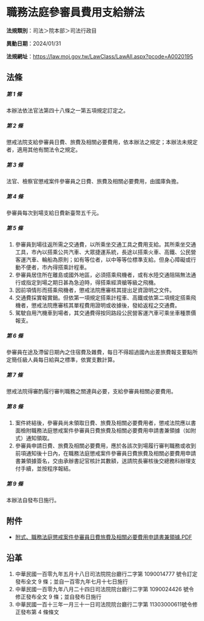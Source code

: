# 職務法庭參審員費用支給辦法

**法規類別**：司法＞院本部＞司法行政目

**異動日期**：2024/01/31  

**法規網址**：https://law.moj.gov.tw/LawClass/LawAll.aspx?pcode=A0020195





## 法條
##### 第 1 條
本辦法依法官法第四十八條之一第五項規定訂定之。

##### 第 2 條
懲戒法院支給參審員日費、旅費及相關必要費用，依本辦法之規定；本辦法未規定者，適用其他有關法令之規定。

##### 第 3 條
法官、檢察官懲戒案件參審員之日費、旅費及相關必要費用，由國庫負擔。

##### 第 4 條
參審員每次到場支給日費新臺幣五千元。

##### 第 5 條
1. 參審員到場往返所需之交通費，以所乘坐交通工具之費用支給。其所乘坐交通工具，市內以搭乘公共汽車、大眾捷運系統，長途以搭乘火車、高鐵、公民營客運汽車、輪船為原則；如有等位者，以中等等位標準支給。但身心障礙或行動不便者，市內得搭乘計程車。
1. 參審員居住所在離島或國外地區，必須搭乘飛機者，或有水陸交通阻隔無法通行或指定到場之期日甚為急迫時，得搭乘經濟艙等級之飛機。
1. 因前項情形而搭乘飛機者，懲戒法院應審核其提出足資證明之文件。
1. 交通費採實報實銷。但依第一項規定搭乘計程車、高鐵或依第二項規定搭乘飛機者，懲戒法院應審核其單程費用證明或收據後，發給返程之交通費。
1. 駕駛自用汽機車到場者，其交通費得按同路段公民營客運汽車可乘坐車種票價報支。

##### 第 6 條
參審員在途及滯留日期內之住宿費及雜費，每日不得超過國內出差旅費報支要點所定簡任級人員每日給與之標準，依實支數計算。

##### 第 7 條
懲戒法院得審酌履行審判職務之關連與必要，支給參審員相關必要費用。

##### 第 8 條
1. 案件終結後，參審員尚未領取日費、旅費及相關必要費用者，懲戒法院應以書面檢附職務法庭懲戒案件參審員日費旅費及相關必要費用申請書兼領據（如附式）通知領取。
1. 參審員申請日費、旅費及相關必要費用，應於各該次到場履行審判職務或收到前項通知後十日內，在職務法庭懲戒案件參審員日費旅費及相關必要費用申請書兼領據簽名，交由承辦書記官核計其數額，送請院長審核後交總務科辦理支付手續，並按程序報結。

##### 第 9 條
本辦法自發布日施行。
## 附件
* [附式、職務法庭懲戒案件參審員日費旅費及相關必要費用申請書兼領據.PDF](https://law.moj.gov.tw/LawClass/LawGetFile.ashx?FileId=0000276330)
## 沿革
1. 中華民國一百零九年五月十八日司法院院台廳行二字第 1090014777 號令訂定發布全文 9  條；並自一百零九年七月十七日施行
1. 中華民國一百零九年八月二十四日司法院院台廳行二字第 1090024426 號令修正發布全文 9  條；並自發布日施行
1. 中華民國一百十三年一月三十一日司法院院台廳行二字第 11303000611號令修正發布第 4  條條文
